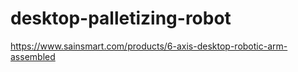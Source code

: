 # desktop-palletizing-robot
https://www.sainsmart.com/products/6-axis-desktop-robotic-arm-assembled

